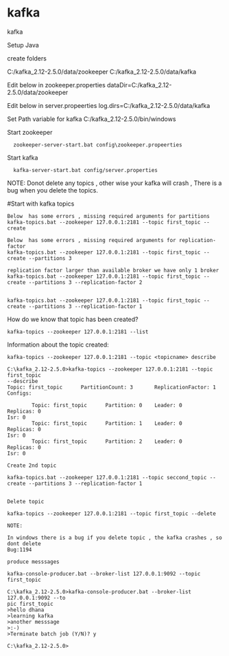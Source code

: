 # kafka
kafka


Setup Java

create folders

C:/kafka_2.12-2.5.0/data/zookeeper
C:/kafka_2.12-2.5.0/data/kafka

Edit below in zookeeper.properties
dataDir=C:/kafka_2.12-2.5.0/data/zookeeper

Edit below in server.propeerties
log.dirs=C:/kafka_2.12-2.5.0/data/kafka

Set Path variable for kafka 
  C:/kafka_2.12-2.5.0/bin/windows
  
Start zookeeper
```
  zookeeper-server-start.bat config\zookeeper.propeerties
 ```
Start kafka
  ```
    kafka-server-start.bat config/server.properties
  ```
  NOTE:
  Donot delete any topics , other wise your kafka will crash , There is a bug when you delete the topics.
  
  
#Start with kafka topics
```
Below  has some errors , missing required arguments for partitions
kafka-topics.bat --zookeeper 127.0.0.1:2181 --topic first_topic --create 

Below  has some errors , missing required arguments for replication-factor
kafka-topics.bat --zookeeper 127.0.0.1:2181 --topic first_topic --create --partitions 3

replication factor larger than available broker we have only 1 broker
kafka-topics.bat --zookeeper 127.0.0.1:2181 --topic first_topic --create --partitions 3 --replication-factor 2


kafka-topics.bat --zookeeper 127.0.0.1:2181 --topic first_topic --create --partitions 3 --replication-factor 1

```


How do we know that topic has been created?
```
kafka-topics --zookeeper 127.0.0.1:2181 --list
```

Information about the topic created:
```
kafka-topics --zookeeper 127.0.0.1:2181 --topic <topicname> describe
```

```
C:\kafka_2.12-2.5.0>kafka-topics --zookeeper 127.0.0.1:2181 --topic first_topic
--describe
Topic: first_topic      PartitionCount: 3       ReplicationFactor: 1    Configs:

        Topic: first_topic      Partition: 0    Leader: 0       Replicas: 0
Isr: 0
        Topic: first_topic      Partition: 1    Leader: 0       Replicas: 0
Isr: 0
        Topic: first_topic      Partition: 2    Leader: 0       Replicas: 0
Isr: 0
```


```
Create 2nd topic

kafka-topics.bat --zookeeper 127.0.0.1:2181 --topic seccond_topic --create --partitions 3 --replication-factor 1


```


```
Delete topic

kafka-topics --zookeeper 127.0.0.1:2181 --topic first_topic --delete

NOTE:

In windows there is a bug if you delete topic , the kafka crashes , so dont delete
Bug:1194

```


```
produce messsages

kafka-console-producer.bat --broker-list 127.0.0.1:9092 --topic first_topic

```


```
C:\kafka_2.12-2.5.0>kafka-console-producer.bat --broker-list 127.0.0.1:9092 --to
pic first_topic
>hello dhana
>learning kafka
>another messsage
>:-)
>Terminate batch job (Y/N)? y

C:\kafka_2.12-2.5.0>

```

